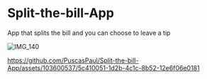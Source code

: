 # Split-the-bill-App
App that splits the bill and you can choose to leave a tip


![IMG_140](https://github.com/PuscasPaul/Split-the-bill-App/assets/103600537/137ec91a-eed5-44c9-80f0-189d6e6f9184)


https://github.com/PuscasPaul/Split-the-bill-App/assets/103600537/5c410051-1d2b-4c1c-8b52-12e6f06e0181

